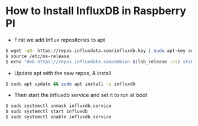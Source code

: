 # How to Install InfluxDB in Raspberry PI

- First we add Influx repositories to apt
```bash
$ wget -qO- https://repos.influxdata.com/influxdb.key | sudo apt-key add -
$ source /etc/os-release
$ echo "deb https://repos.influxdata.com/debian $(lsb_release -cs) stable" | sudo tee /etc/apt/sources.list.d/influxdb.list
```
- Update apt with the new repos, & install
```bash
$ sudo apt update && sudo apt install -y influxdb
```
- Then start the influxdb service and set it to run at boot
```bash
$ sudo systemctl unmask influxdb.service
$ sudo systemctl start influxdb
$ sudo systemctl enable influxdb.service
```
